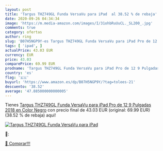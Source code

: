 ```yaml
---
layout: post
title: 'Targus THZ749GL Funda VersaVu para iPad  al 38.52 % de rebaja'
date: 2020-09-26 04:34:34
image: 'https://m.media-amazon.com/images/I/31ohbRuUuCL._SL200_.jpg'
comments: true
category: ofertas
author: ring
slug: 'B07H5NGP9Y-es Targus THZ749GL Funda VersaVu para iPad Pro de 12 9...'
tags: [ 'ipad', ]
actualPrice: 43.03 EUR
currency: EUR
price: 43.03
comparePrice: 69.99 EUR
prodname: 'Targus THZ749GL Funda VersaVu para iPad Pro de 12 9 Pulgadas  2018  en Color Negro'
country: 'es'
flag: '🇪🇸'
buyurl: 'https://www.amazon.es/dp/B07H5NGP9Y/?tag=tolees-21'
descuento: '38.52'
average: '47.885000000000005'
---
```


Tienes [Targus THZ749GL Funda VersaVu para iPad Pro de 12 9 Pulgadas  2018  en Color Negro](https://www.amazon.es/dp/B07H5NGP9Y/?tag=tolees-21) con precio final de  43.03 EUR (original: 69.99 EUR) (38.52 %  de rebaja) aqui!

[![Targus THZ749GL Funda VersaVu para iPad ](https://m.media-amazon.com/images/I/31ohbRuUuCL._SL200_.jpg)](https://www.amazon.es/dp/B07H5NGP9Y/?tag=tolees-21)

🔎:


[🛒 Comprar!!!](https://www.amazon.es/dp/B07H5NGP9Y/?tag=tolees-21)
